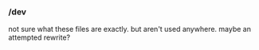 ### /dev

not sure what these files are exactly. but aren't used anywhere. maybe an attempted rewrite?